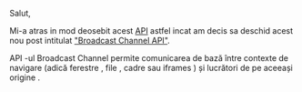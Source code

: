 Salut,

Mi-a atras in mod deosebit acest [API](https://developer.mozilla.org/en-US/docs/Web/API/Broadcast_Channel_API) astfel incat am decis sa deschid acest nou post intitulat ["Broadcast Channel API"](https://developer.mozilla.org/en-US/docs/Web/API/Broadcast_Channel_API).

API -ul Broadcast Channel permite comunicarea de bază între contexte de navigare (adică ferestre , file , cadre sau iframes ) și lucrători de pe aceeași origine .
